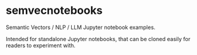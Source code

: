 # semvecnotebooks

Semantic Vectors / NLP / LLM Jupyter notebook examples.

Intended for standalone Jupyter notebooks, that can be cloned easily for readers to experiment with.
